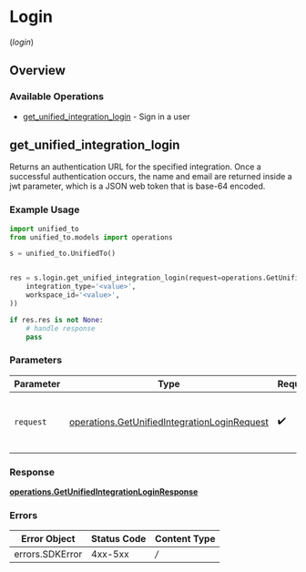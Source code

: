 # Login
(*login*)

## Overview

### Available Operations

* [get_unified_integration_login](#get_unified_integration_login) - Sign in a user

## get_unified_integration_login

Returns an authentication URL for the specified integration.  Once a successful authentication occurs, the name and email are returned inside a jwt parameter, which is a JSON web token that is base-64 encoded.

### Example Usage

```python
import unified_to
from unified_to.models import operations

s = unified_to.UnifiedTo()


res = s.login.get_unified_integration_login(request=operations.GetUnifiedIntegrationLoginRequest(
    integration_type='<value>',
    workspace_id='<value>',
))

if res.res is not None:
    # handle response
    pass

```

### Parameters

| Parameter                                                                                                    | Type                                                                                                         | Required                                                                                                     | Description                                                                                                  |
| ------------------------------------------------------------------------------------------------------------ | ------------------------------------------------------------------------------------------------------------ | ------------------------------------------------------------------------------------------------------------ | ------------------------------------------------------------------------------------------------------------ |
| `request`                                                                                                    | [operations.GetUnifiedIntegrationLoginRequest](../../models/operations/getunifiedintegrationloginrequest.md) | :heavy_check_mark:                                                                                           | The request object to use for the request.                                                                   |

### Response

**[operations.GetUnifiedIntegrationLoginResponse](../../models/operations/getunifiedintegrationloginresponse.md)**

### Errors

| Error Object    | Status Code     | Content Type    |
| --------------- | --------------- | --------------- |
| errors.SDKError | 4xx-5xx         | */*             |

